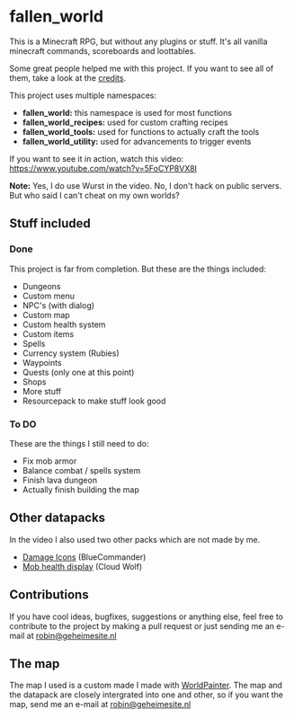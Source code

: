# fallen_world

This is a Minecraft RPG, but without any plugins or stuff. It's all vanilla minecraft commands, scoreboards and loottables.

Some great people helped me with this project. If you want to see all of them, take a look at the [credits](CREDITS.md).

This project uses multiple namespaces:

- **fallen_world:** this namespace is used for most functions
- **fallen_world_recipes:** used for custom crafting recipes
- **fallen_world_tools:** used for functions to actually craft the tools
- **fallen_world_utility:** used for advancements to trigger events

If you want to see it in action, watch this video: <https://www.youtube.com/watch?v=5FoCYP8VX8I>

**Note:** Yes, I do use Wurst in the video. No, I don't hack on public servers.  
But who said I can't cheat on my own worlds?

## Stuff included

### Done

This project is far from completion. But these are the things included:

- Dungeons
- Custom menu
- NPC's (with dialog)
- Custom map
- Custom health system
- Custom items
- Spells
- Currency system (Rubies)
- Waypoints
- Quests (only one at this point)
- Shops
- More stuff
- Resourcepack to make stuff look good

### To DO

These are the things I still need to do:

- Fix mob armor
- Balance combat / spells system
- Finish lava dungeon
- Actually finish building the map

## Other datapacks

In the video I also used two other packs which are not made by me.  

- [Damage Icons](https://www.bluecommander.net/damage-icons.html) (BlueCommander)
- [Mob health display](https://www.youtube.com/watch?v=A9H3U8YEm98) (Cloud Wolf)

## Contributions

If you have cool ideas, bugfixes, suggestions or anything else, feel free to contribute to the project by making a pull request or just sending me an e-mail at robin@geheimesite.nl

## The map

The map I used is a custom made I made with [WorldPainter](https://www.worldpainter.net). The map and the datapack are closely intergrated into one and other, so if you want the map, send me an e-mail at robin@geheimesite.nl
